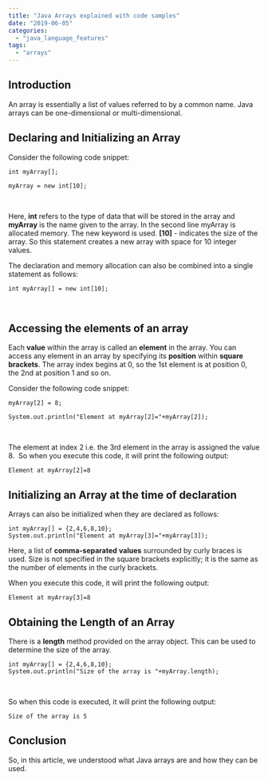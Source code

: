 ```yaml
---
title: "Java Arrays explained with code samples"
date: "2019-06-05"
categories: 
  - "java_language_features"
tags: 
  - "arrays"
---
```


## Introduction

An array is essentially a list of values referred to by a common name. Java arrays can be one-dimensional or multi-dimensional.

## Declaring and Initializing an Array

Consider the following code snippet:

```
int myArray[];

myArray = new int[10];
```

 

Here, **int** refers to the type of data that will be stored in the array and **myArray** is the name given to the array. In the second line myArray is allocated memory. The new keyword is used. **\[10\]** \- indicates the size of the array. So this statement creates a new array with space for 10 integer values.

The declaration and memory allocation can also be combined into a single statement as follows:

```
int myArray[] = new int[10];
```

 

## Accessing the elements of an array

Each **value** within the array is called an **element** in the array. You can access any element in an array by specifying its **position** within **square brackets**. The array index begins at 0, so the 1st element is at position 0, the 2nd at position 1 and so on.

Consider the following code snippet:

```
myArray[2] = 8;

System.out.println("Element at myArray[2]="+myArray[2]);
```

 

The element at index 2 i.e. the 3rd element in the array is assigned the value 8.  So when you execute this code, it will print the following output:

```
Element at myArray[2]=8
```

## Initializing an Array at the time of declaration

Arrays can also be initialized when they are declared as follows:

```
int myArray[] = {2,4,6,8,10};
System.out.println("Element at myArray[3]="+myArray[3]);
```

Here, a list of **comma-separated** **values** surrounded by curly braces is used. Size is not specified in the square brackets explicitly; it is the same as the number of elements in the curly brackets.

When you execute this code, it will print the following output:

```
Element at myArray[3]=8
```

## Obtaining the Length of an Array

There is a **length** method provided on the array object. This can be used to determine the size of the array.

```
int myArray[] = {2,4,6,8,10};
System.out.println("Size of the array is "+myArray.length);
```

 

So when this code is executed, it will print the following output:

```
Size of the array is 5
```

## Conclusion

So, in this article, we understood what Java arrays are and how they can be used.
